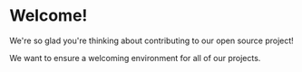 # Welcome!

We're so glad you're thinking about contributing to our open source project!

We want to ensure a welcoming environment for all of our projects.

